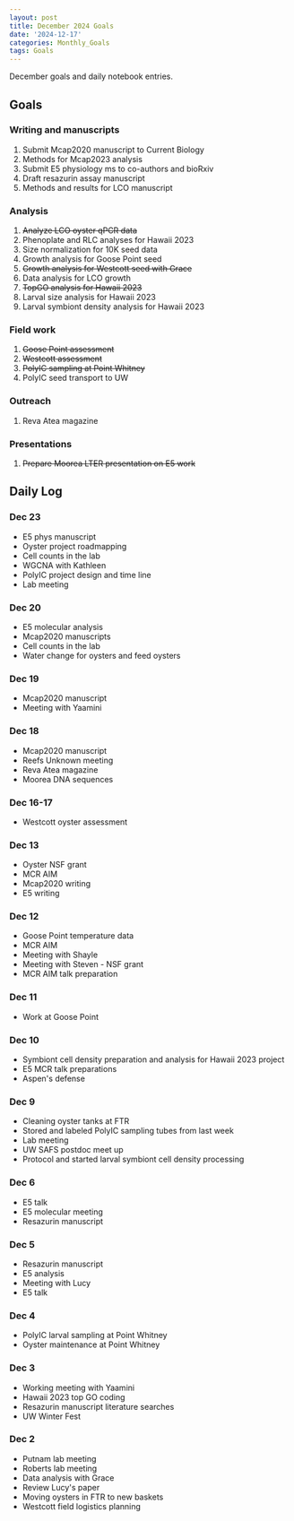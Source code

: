 ```yaml
---
layout: post
title: December 2024 Goals
date: '2024-12-17'
categories: Monthly_Goals
tags: Goals
---
```


December goals and daily notebook entries. 

## Goals  

### Writing and manuscripts 
              
1. Submit Mcap2020 manuscript to Current Biology
2. Methods for Mcap2023 analysis
3. Submit E5 physiology ms to co-authors and bioRxiv 
5. Draft resazurin assay manuscript
6. Methods and results for LCO manuscript 

### Analysis

1. ~~Analyze LCO oyster qPCR data~~
2. Phenoplate and RLC analyses for Hawaii 2023
3. Size normalization for 10K seed data 
4. Growth analysis for Goose Point seed
5. ~~Growth analysis for Westcott seed with Grace~~
6. Data analysis for LCO growth 
7. ~~TopGO analysis for Hawaii 2023~~
8. Larval size analysis for Hawaii 2023
9. Larval symbiont density analysis for Hawaii 2023

### Field work 

1. ~~Goose Point assessment~~
2. ~~Westcott assessment~~ 
3. ~~PolyIC sampling at Point Whitney~~
4. PolyIC seed transport to UW 

### Outreach 

1. Reva Atea magazine 

### Presentations 

1. ~~Prepare Moorea LTER presentation on E5 work~~ 

## **Daily Log**   

### Dec 23

- E5 phys manuscript
- Oyster project roadmapping
- Cell counts in the lab 
- WGCNA with Kathleen
- PolyIC project design and time line 
- Lab meeting 

### Dec 20

- E5 molecular analysis
- Mcap2020 manuscripts
- Cell counts in the lab 
- Water change for oysters and feed oysters 

### Dec 19

- Mcap2020 manuscript
- Meeting with Yaamini

### Dec 18

- Mcap2020 manuscript
- Reefs Unknown meeting
- Reva Atea magazine 
- Moorea DNA sequences

### Dec 16-17

- Westcott oyster assessment

### Dec 13 

- Oyster NSF grant 
- MCR AIM
- Mcap2020 writing
- E5 writing

### Dec 12 

- Goose Point temperature data 
- MCR AIM
- Meeting with Shayle
- Meeting with Steven - NSF grant 
- MCR AIM talk preparation

### Dec 11 

- Work at Goose Point 

### Dec 10 

- Symbiont cell density preparation and analysis for Hawaii 2023 project
- E5 MCR talk preparations
- Aspen's defense 

### Dec 9 

- Cleaning oyster tanks at FTR 
- Stored and labeled PolyIC sampling tubes from last week
- Lab meeting 
- UW SAFS postdoc meet up 
- Protocol and started larval symbiont cell density processing

### Dec 6 

- E5 talk
- E5 molecular meeting 
- Resazurin manuscript 

### Dec 5 

- Resazurin manuscript 
- E5 analysis 
- Meeting with Lucy 
- E5 talk

### Dec 4 

- PolyIC larval sampling at Point Whitney 
- Oyster maintenance at Point Whitney

### Dec 3 

- Working meeting with Yaamini
- Hawaii 2023 top GO coding 
- Resazurin manuscript literature searches
- UW Winter Fest  

### Dec 2 

- Putnam lab meeting 
- Roberts lab meeting 
- Data analysis with Grace 
- Review Lucy's paper
- Moving oysters in FTR to new baskets 
- Westcott field logistics planning 
